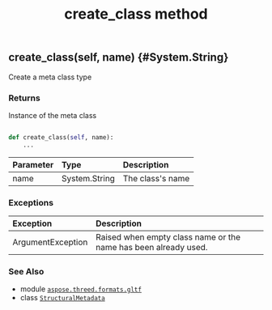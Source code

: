 ﻿---
title: create_class method
second_title: Aspose.3D for Python via .NET API References
description: 
type: docs
weight: 30
url: /python-net/aspose.threed.formats.gltf/structuralmetadata/create_class/
is_root: false
---

## create_class(self, name) {#System.String}

Create a meta class type


### Returns 


Instance of the meta class


```python

def create_class(self, name):
    ...
```


| Parameter | Type | Description |
| :- | :- | :- |
| name | System.String | The class's name |
### Exceptions
| Exception | Description |
| :- | :- |
| ArgumentException | Raised when empty class name or the name has been already used. |





### See Also
* module [`aspose.threed.formats.gltf`](../../)
* class [`StructuralMetadata`](/3d/python-net/aspose.threed.formats.gltf/structuralmetadata)

